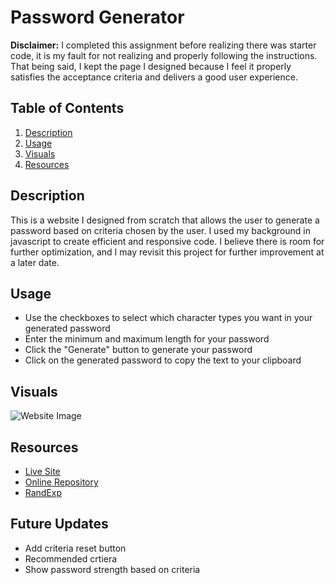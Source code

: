 # Password Generator
**Disclaimer:** I completed this assignment before realizing there was starter code, it is my fault for not realizing and properly following the instructions. That being said, I kept the page I designed because I feel it properly satisfies the acceptance criteria and delivers a good user experience.

## Table of Contents
1. [Description](#description)
2. [Usage](#usage)
3. [Visuals](#visuals)
4. [Resources](#resources)

## Description
This is a website I designed from scratch that allows the user to generate a password based on criteria chosen by the user. I used my background in javascript to create efficient and responsive code. I believe there is room for further optimization, and I may revisit this project for further improvement at a later date.

## Usage
- Use the checkboxes to select which character types you want in your generated password
- Enter the minimum and maximum length for your password
- Click the "Generate" button to generate your password
- Click on the generated password to copy the text to your clipboard

## Visuals
![Website Image]()

## Resources
- [Live Site](https://jthefox.github.io/password-generator/)
- [Online Repository](https://github.com/JtheFox/password-generator)
- [RandExp](https://github.com/fent/randexp.js)

## Future Updates
- Add criteria reset button
- Recommended crtiera
- Show password strength based on criteria
